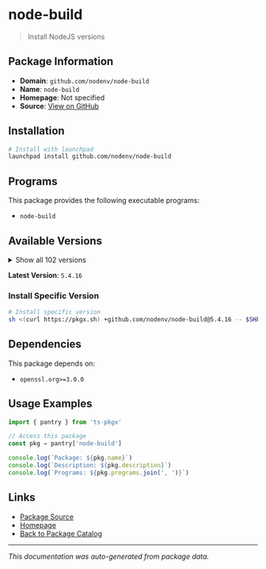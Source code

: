 # node-build

> Install NodeJS versions

## Package Information

- **Domain**: `github.com/nodenv/node-build`
- **Name**: `node-build`
- **Homepage**: Not specified
- **Source**: [View on GitHub](https://github.com/pkgxdev/pantry/tree/main/projects/github.com/nodenv/node-build/package.yml)

## Installation

```bash
# Install with launchpad
launchpad install github.com/nodenv/node-build
```

## Programs

This package provides the following executable programs:

- `node-build`

## Available Versions

<details>
<summary>Show all 102 versions</summary>

- `5.4.16`, `5.4.15`, `5.4.14`, `5.4.13`, `5.4.12`
- `5.4.11`, `5.4.10`, `5.4.9`, `5.4.8`, `5.4.7`
- `5.4.6`, `5.4.5`, `5.4.4`, `5.4.3`, `5.4.2`
- `5.4.1`, `5.4.0`, `5.3.37`, `5.3.36`, `5.3.35`
- `5.3.34`, `5.3.33`, `5.3.32`, `5.3.31`, `5.3.30`
- `5.3.29`, `5.3.28`, `5.3.27`, `5.3.26`, `5.3.25`
- `5.3.24`, `5.3.23`, `5.3.22`, `5.3.21`, `5.3.20`
- `5.3.19`, `5.3.18`, `5.3.17`, `5.3.16`, `5.3.15`
- `5.3.14`, `5.3.13`, `5.3.12`, `5.3.11`, `5.3.10`
- `5.3.9`, `5.3.8`, `5.3.7`, `5.3.6`, `5.3.5`
- `5.3.4`, `5.3.3`, `5.3.2`, `5.3.1`, `5.3.0`
- `5.2.0`, `5.1.0`, `5.0.4`, `5.0.2`, `5.0.1`
- `5.0.0`, `4.11.0`, `4.10.1`, `4.10.0`, `4.9.150`
- `4.9.149`, `4.9.148`, `4.9.147`, `4.9.146`, `4.9.145`
- `4.9.144`, `4.9.143`, `4.9.142`, `4.9.141`, `4.9.140`
- `4.9.139`, `4.9.138`, `4.9.137`, `4.9.136`, `4.9.135`
- `4.9.134`, `4.9.133`, `4.9.132`, `4.9.131`, `4.9.130`
- `4.9.129`, `4.9.128`, `4.9.127`, `4.9.126`, `4.9.125`
- `4.9.124`, `4.9.123`, `4.9.122`, `4.9.121`, `4.9.120`
- `4.9.119`, `4.9.118`, `4.9.117`, `4.9.116`, `4.9.115`
- `4.9.114`, `4.9.113`

</details>

**Latest Version**: `5.4.16`

### Install Specific Version

```bash
# Install specific version
sh <(curl https://pkgx.sh) +github.com/nodenv/node-build@5.4.16 -- $SHELL -i
```

## Dependencies

This package depends on:

- `openssl.org>=3.0.0`

## Usage Examples

```typescript
import { pantry } from 'ts-pkgx'

// Access this package
const pkg = pantry['node-build']

console.log(`Package: ${pkg.name}`)
console.log(`Description: ${pkg.description}`)
console.log(`Programs: ${pkg.programs.join(', ')}`)
```

## Links

- [Package Source](https://github.com/pkgxdev/pantry/tree/main/projects/github.com/nodenv/node-build/package.yml)
- [Homepage](#)
- [Back to Package Catalog](../../../package-catalog.md)

---

*This documentation was auto-generated from package data.*
